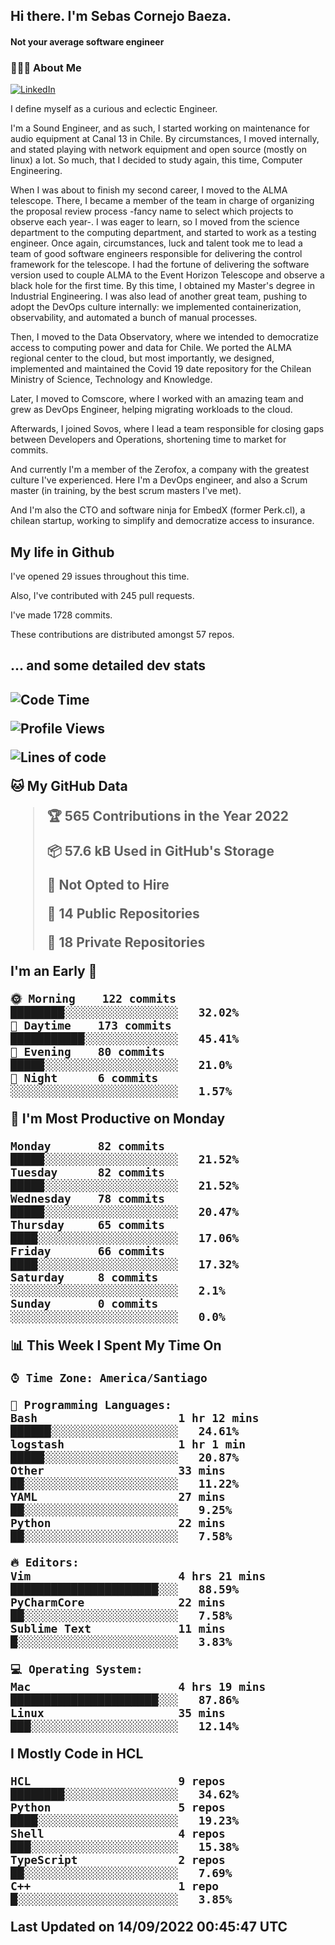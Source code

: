 <h2> Hi there.  I'm Sebas Cornejo Baeza.</h2>
<h4> Not your average software engineer</h4>
<h3> 👨🏻‍💻 About Me </h3>
<a href="http://linkedin.com/in/sebastian-cornejo-baeza/"><img alt="LinkedIn" src="https://img.shields.io/badge/Sebas%20Cornejo%20-informational?style=appveyor&logo=linkedin"></a>


I define myself as a curious and eclectic Engineer.

I'm a Sound Engineer, and as such, I started working on maintenance for audio equipment at Canal 13 in Chile.
By circumstances, I moved internally, and stated playing with network equipment and open source (mostly on linux) 
a lot. So much, that I decided to study again, this time, Computer Engineering.

When I was about to finish my second career, I moved to the ALMA telescope. There, I became a member of the team
in charge of organizing the proposal review process -fancy name to select which projects to observe each year-. 
I was eager to learn, so I moved from the science department to the computing department, and started to work as 
a testing engineer. Once again, circumstances, luck and talent took me to lead a team of good software engineers 
responsible for delivering the control framework for the telescope. I had the fortune of delivering the software
version used to couple ALMA to the Event Horizon Telescope and observe a black hole for the first time.
By this time, I obtained my Master's degree in Industrial Engineering.
I was also lead of another great team, pushing to adopt the DevOps culture internally: we implemented containerization, observability, and automated a bunch of manual processes.

Then, I moved to the Data Observatory, where we intended to democratize access to computing power
and data for Chile. We ported the ALMA regional center to the cloud, but most importantly, we designed, implemented
and maintained the Covid 19 date repository for the Chilean Ministry of Science, Technology and Knowledge.

Later, I moved to Comscore, where I worked with an amazing team and grew as DevOps Engineer, helping migrating workloads to the cloud.

Afterwards, I joined Sovos, where I lead a team responsible for closing gaps between Developers and Operations, shortening time to market for commits.

And currently I'm a member of the Zerofox, a company with the greatest culture I've experienced. Here I'm a DevOps
engineer, and also a Scrum master (in training, by the best scrum masters I've met).
 
And I'm also the CTO and software ninja for EmbedX (former Perk.cl), a chilean startup, working to simplify and democratize access to insurance.

<h2> My life in Github </h2>

I've opened 29 issues throughout this time.

Also, I've contributed with 245 pull requests.

I've made 1728 commits.

These contributions are distributed amongst 57 repos.

<h2>... and some detailed dev stats<h2>

<!--START_SECTION:waka-->
![Code Time](http://img.shields.io/badge/Code%20Time-128%20hrs%2051%20mins-blue)

![Profile Views](http://img.shields.io/badge/Profile%20Views-3-blue)

![Lines of code](https://img.shields.io/badge/From%20Hello%20World%20I%27ve%20Written-541%20Thousand%20lines%20of%20code-blue)

**🐱 My GitHub Data** 

> 🏆 565 Contributions in the Year 2022
 > 
> 📦 57.6 kB Used in GitHub's Storage 
 > 
> 🚫 Not Opted to Hire
 > 
> 📜 14 Public Repositories 
 > 
> 🔑 18 Private Repositories  
 > 
**I'm an Early 🐤** 

```text
🌞 Morning    122 commits    ████████░░░░░░░░░░░░░░░░░   32.02% 
🌆 Daytime    173 commits    ███████████░░░░░░░░░░░░░░   45.41% 
🌃 Evening    80 commits     █████░░░░░░░░░░░░░░░░░░░░   21.0% 
🌙 Night      6 commits      ░░░░░░░░░░░░░░░░░░░░░░░░░   1.57%

```
📅 **I'm Most Productive on Monday** 

```text
Monday       82 commits     █████░░░░░░░░░░░░░░░░░░░░   21.52% 
Tuesday      82 commits     █████░░░░░░░░░░░░░░░░░░░░   21.52% 
Wednesday    78 commits     █████░░░░░░░░░░░░░░░░░░░░   20.47% 
Thursday     65 commits     ████░░░░░░░░░░░░░░░░░░░░░   17.06% 
Friday       66 commits     ████░░░░░░░░░░░░░░░░░░░░░   17.32% 
Saturday     8 commits      ░░░░░░░░░░░░░░░░░░░░░░░░░   2.1% 
Sunday       0 commits      ░░░░░░░░░░░░░░░░░░░░░░░░░   0.0%

```


📊 **This Week I Spent My Time On** 

```text
⌚︎ Time Zone: America/Santiago

💬 Programming Languages: 
Bash                     1 hr 12 mins        ██████░░░░░░░░░░░░░░░░░░░   24.61% 
logstash                 1 hr 1 min          █████░░░░░░░░░░░░░░░░░░░░   20.87% 
Other                    33 mins             ██░░░░░░░░░░░░░░░░░░░░░░░   11.22% 
YAML                     27 mins             ██░░░░░░░░░░░░░░░░░░░░░░░   9.25% 
Python                   22 mins             ██░░░░░░░░░░░░░░░░░░░░░░░   7.58%

🔥 Editors: 
Vim                      4 hrs 21 mins       ██████████████████████░░░   88.59% 
PyCharmCore              22 mins             ██░░░░░░░░░░░░░░░░░░░░░░░   7.58% 
Sublime Text             11 mins             █░░░░░░░░░░░░░░░░░░░░░░░░   3.83%

💻 Operating System: 
Mac                      4 hrs 19 mins       ██████████████████████░░░   87.86% 
Linux                    35 mins             ███░░░░░░░░░░░░░░░░░░░░░░   12.14%

```

**I Mostly Code in HCL** 

```text
HCL                      9 repos             ████████░░░░░░░░░░░░░░░░░   34.62% 
Python                   5 repos             ████░░░░░░░░░░░░░░░░░░░░░   19.23% 
Shell                    4 repos             ███░░░░░░░░░░░░░░░░░░░░░░   15.38% 
TypeScript               2 repos             ██░░░░░░░░░░░░░░░░░░░░░░░   7.69% 
C++                      1 repo              █░░░░░░░░░░░░░░░░░░░░░░░░   3.85%

```



 Last Updated on 14/09/2022 00:45:47 UTC
<!--END_SECTION:waka-->
